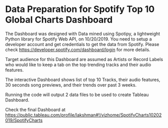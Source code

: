 # Data Preparation for Spotify Top 10 Global Charts Dashboard

The Dashboard was designed with Data mined using Spotipy, a lightweight Python library for Spotify Web API, on 10/20/2019. You need to setup a developer account and get credentials to get the data from Spotify. Please check https://developer.spotify.com/dashboard/login for more details.

Target audience for this Dashboard are assumed as Artists or Record Labels who would like to keep a tab on the top trending tracks and their audio features. 

The interactive Dashboard shows list of top 10 Tracks, their audio features, 30 seconds song previews, and their trends over past 3 weeks.

Running the code will output 2 data files to be used to create Tableau Dashboard. 

Check the final Dashboard at https://public.tableau.com/profile/lakshman#!/vizhome/SpotifyCharts10202019/SpotifyCharts
